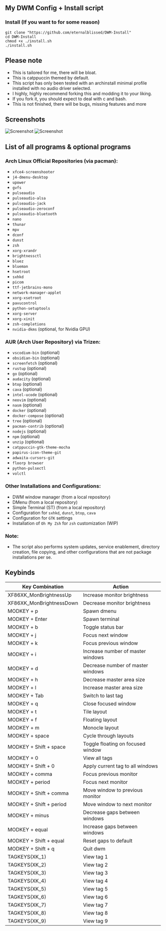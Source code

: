 ## My DWM Config + Install script

### Install (If you want to for some reason)
```
git clone "https://github.com/eternalblissed/DWM-Install"
cd DWM-Install
chmod +x ./install.sh
./install.sh
```
## Please note
- This is tailored for me, there will be bloat.
- This is catppuccin themed by default.
- This script has only been tested with an archinstall minimal profile installed with no audio driver selected.
- I highly, highly recommend forking this and modding it to your liking.
- If you fork it, you should expect to deal with c and bash.
- This is not finished, there will be bugs, missing features and more

## Screenshots
![Screenshot](https://i.ibb.co/48s2z9g/Screenshot-2024-01-21-16-31-35.png)
![Screenshot](https://i.ibb.co/px4CS4B/Screenshot-2024-01-21-17-57-14.png)

## List of all programs & optional programs

### Arch Linux Official Repositories (via pacman):
- `xfce4-screenshooter`
- `j4-dmenu-desktop`
- `upower`
- `gvfs`
- `pulseaudio`
- `pulseaudio-alsa`
- `pulseaudio-jack`
- `pulseaudio-zeroconf`
- `pulseaudio-bluetooth`
- `nano`
- `thunar`
- `mpv`
- `dconf`
- `dunst`
- `zsh`
- `xorg-xrandr`
- `brightnessctl`
- `bluez`
- `blueman`
- `hsetroot`
- `sxhkd`
- `picom`
- `ttf-jetbrains-mono`
- `network-manager-applet`
- `xorg-xsetroot`
- `pavucontrol`
- `python-setuptools`
- `xorg-server`
- `xorg-xinit`
- `zsh-completions`
- `nvidia-dkms` (optional, for Nvidia GPU)

### AUR (Arch User Repository) via Trizen:
- `vscodium-bin` (optional)
- `obsidian-bin` (optional)
- `screenfetch` (optional)
- `rustup` (optional)
- `go` (optional)
- `audacity` (optional)
- `btop` (optional)
- `cava` (optional)
- `intel-ucode` (optional)
- `neovim` (optional)
- `nasm` (optional)
- `docker` (optional)
- `docker-compose` (optional)
- `tree` (optional)
- `pacman-contrib` (optional)
- `nodejs` (optional)
- `npm` (optional)
- `unzip` (optional)
- `catppuccin-gtk-theme-mocha`
- `papirus-icon-theme-git`
- `adwaita-cursors-git`
- `floorp browser`
- `python-pulsectl`
- `volctl`

### Other Installations and Configurations:
- DWM window manager (from a local repository)
- DMenu (from a local repository)
- Simple Terminal (ST) (from a local repository)
- Configuration for `sxhkd`, `dunst`, `btop`, `cava`
- Configuration for `GTK` settings
- Installation of `Oh My Zsh` for `zsh` customization (WIP)

### Note:
- The script also performs system updates, service enablement, directory creation, file copying, and other configurations that are not package installations per se.


## Keybinds

| Key Combination | Action |
|-----------------|--------|
| XF86XK_MonBrightnessUp | Increase monitor brightness |
| XF86XK_MonBrightnessDown | Decrease monitor brightness |
| MODKEY + p | Spawn dmenu |
| MODKEY + Enter | Spawn terminal |
| MODKEY + b | Toggle status bar |
| MODKEY + j | Focus next window |
| MODKEY + k | Focus previous window |
| MODKEY + i | Increase number of master windows |
| MODKEY + d | Decrease number of master windows |
| MODKEY + h | Decrease master area size |
| MODKEY + l | Increase master area size |
| MODKEY + Tab | Switch to last tag |
| MODKEY + q | Close focused window |
| MODKEY + t | Tile layout |
| MODKEY + f | Floating layout |
| MODKEY + m | Monocle layout |
| MODKEY + space | Cycle through layouts |
| MODKEY + Shift + space | Toggle floating on focused window |
| MODKEY + 0 | View all tags |
| MODKEY + Shift + 0 | Apply current tag to all windows |
| MODKEY + comma | Focus previous monitor |
| MODKEY + period | Focus next monitor |
| MODKEY + Shift + comma | Move window to previous monitor |
| MODKEY + Shift + period | Move window to next monitor |
| MODKEY + minus | Decrease gaps between windows |
| MODKEY + equal | Increase gaps between windows |
| MODKEY + Shift + equal | Reset gaps to default |
| MODKEY + Shift + q | Quit dwm |
| TAGKEYS(XK_1) | View tag 1 |
| TAGKEYS(XK_2) | View tag 2 |
| TAGKEYS(XK_3) | View tag 3 |
| TAGKEYS(XK_4) | View tag 4 |
| TAGKEYS(XK_5) | View tag 5 |
| TAGKEYS(XK_6) | View tag 6 |
| TAGKEYS(XK_7) | View tag 7 |
| TAGKEYS(XK_8) | View tag 8 |
| TAGKEYS(XK_9) | View tag 9 |

